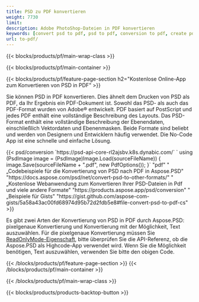 ```yaml
---
title: PSD zu PDF konvertieren
weight: 7730
limit: 
description: Adobe PhotoShop-Dateien in PDF konvertieren
keywords: [convert psd to pdf, psd to pdf, conversion to pdf, create pdf from psd, print psd as pdf]
url: to-pdf/
---
```


{{< blocks/products/pf/main-wrap-class >}}

{{< blocks/products/pf/main-container >}}

{{< blocks/products/pf/feature-page-section h2="Kostenlose Online-App zum Konvertieren von PSD in PDF" >}}
<p>Sie können PSD in PDF konvertieren. Dies ähnelt dem Drucken von PSD als PDF, da Ihr Ergebnis ein PDF-Dokument ist. Sowohl das PSD- als auch das PDF-Format wurden von Adobe® entwickelt. PDF basiert auf PostScript und jedes PDF enthält eine vollständige Beschreibung des Layouts. Das PSD-Format enthält eine vollständige Beschreibung der Ebenendaten, einschließlich Vektordaten und Ebenenmasken. Beide Formate sind beliebt und werden von Designern und Entwicklern häufig verwendet. Die No-Code App ist eine schnelle und einfache Lösung.</p>
{{< psd/conversion `https://psd-api-core-rl2ajsbv.k8s.dynabic.com/` 
`    using (PsdImage image = (PsdImage)Image.Load(sourceFileName))
    {
        image.Save(sourceFileName + ".pdf", new PdfOptions());
    }` 
	"pdf" "
„Codebeispiele für die Konvertierung von PSD nach PDF in Aspose.PSD"  "https://docs.aspose.com/psd/net/convert-psd-to-other-formats/" "
„Kostenlose Webanwendung zum Konvertieren Ihrer PSD-Dateien in Pdf und viele andere Formate" "https://products.aspose.app/psd/conversion" "
„Beispiele für Gists" "https://gist.github.com/aspose-com-gists/5a58a43ac00fd68974d95b72d2fdb5e8#file-convert-psd-to-pdf-cs" >}}
<p>Es gibt zwei Arten der Konvertierung von PSD in PDF durch Aspose.PSD: pixelgenaue Konvertierung und Konvertierung mit der Möglichkeit, Text auszuwählen. Für die pixelgenaue Konvertierung müssen Sie <a href="https://reference.aspose.com/psd/net/aspose.psd.imageloadoptions/psdloadoptions/readonlymode/">ReadOnlyMode-Eigenschaft</a>, bitte überprüfen Sie die API-Referenz, ob die Aspose.PSD als Highcode-App verwendet wird. Wenn Sie die Möglichkeit benötigen, Text auszuwählen, verwenden Sie bitte den obigen Code.</p>
{{< /blocks/products/pf/feature-page-section >}}
{{< /blocks/products/pf/main-container >}}


{{< /blocks/products/pf/main-wrap-class >}}

{{< blocks/products/products-backtop-button >}}
